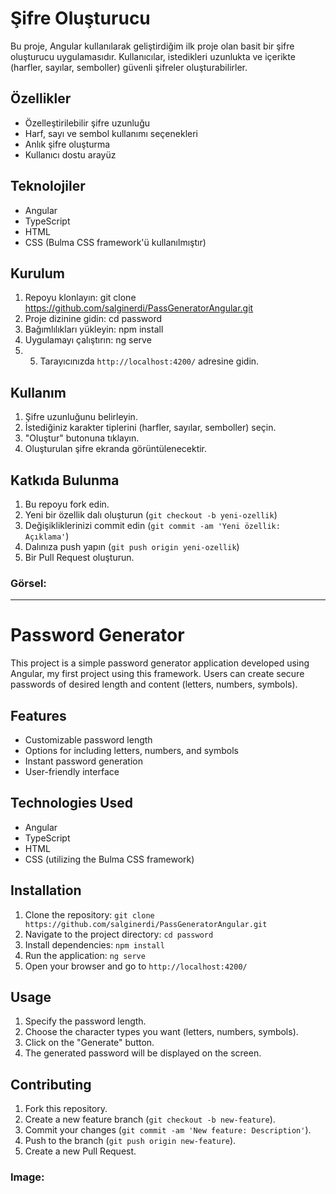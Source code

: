 # Şifre Oluşturucu

Bu proje, Angular kullanılarak geliştirdiğim ilk proje olan basit bir şifre oluşturucu uygulamasıdır. Kullanıcılar, istedikleri uzunlukta ve içerikte (harfler, sayılar, semboller) güvenli şifreler oluşturabilirler.


## Özellikler

- Özelleştirilebilir şifre uzunluğu
- Harf, sayı ve sembol kullanımı seçenekleri
- Anlık şifre oluşturma
- Kullanıcı dostu arayüz

## Teknolojiler

- Angular 
- TypeScript
- HTML
- CSS (Bulma CSS framework'ü kullanılmıştır)

## Kurulum

1. Repoyu klonlayın: git clone https://github.com/salginerdi/PassGeneratorAngular.git
2. Proje dizinine gidin: cd password
3. Bağımlılıkları yükleyin: npm install
4. Uygulamayı çalıştırın: ng serve
5. 5. Tarayıcınızda `http://localhost:4200/` adresine gidin.

## Kullanım

1. Şifre uzunluğunu belirleyin.
2. İstediğiniz karakter tiplerini (harfler, sayılar, semboller) seçin.
3. "Oluştur" butonuna tıklayın.
4. Oluşturulan şifre ekranda görüntülenecektir.

## Katkıda Bulunma

1. Bu repoyu fork edin.
2. Yeni bir özellik dalı oluşturun (`git checkout -b yeni-ozellik`)
3. Değişikliklerinizi commit edin (`git commit -am 'Yeni özellik: Açıklama'`)
4. Dalınıza push yapın (`git push origin yeni-ozellik`)
5. Bir Pull Request oluşturun.

### Görsel: 

-------------------------------

# Password Generator

This project is a simple password generator application developed using Angular, my first project using this framework. Users can create secure passwords of desired length and content (letters, numbers, symbols).

## Features

- Customizable password length
- Options for including letters, numbers, and symbols
- Instant password generation
- User-friendly interface

## Technologies Used

- Angular
- TypeScript
- HTML
- CSS (utilizing the Bulma CSS framework)

## Installation

1. Clone the repository: `git clone https://github.com/salginerdi/PassGeneratorAngular.git`
2. Navigate to the project directory: `cd password`
3. Install dependencies: `npm install`
4. Run the application: `ng serve`
5. Open your browser and go to `http://localhost:4200/`

## Usage

1. Specify the password length.
2. Choose the character types you want (letters, numbers, symbols).
3. Click on the "Generate" button.
4. The generated password will be displayed on the screen.

## Contributing

1. Fork this repository.
2. Create a new feature branch (`git checkout -b new-feature`).
3. Commit your changes (`git commit -am 'New feature: Description'`).
4. Push to the branch (`git push origin new-feature`).
5. Create a new Pull Request.

### Image:

